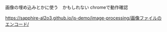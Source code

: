 画像の埋め込みとかに使う　かもしれない
chromeで動作確認

https://sapphire-al2o3.github.io/js-demo/image-processing/画像ファイルのエンコード/

